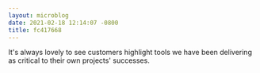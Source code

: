 ```yaml
---
layout: microblog
date: 2021-02-18 12:14:07 -0800
title: fc417668
---
```

It's always lovely to see customers highlight tools we have been delivering as critical to their own projects' successes.
